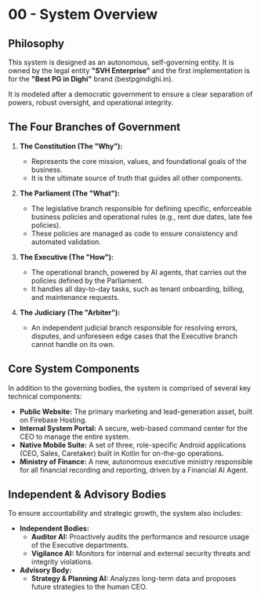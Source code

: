 # 00 - System Overview

## Philosophy

This system is designed as an autonomous, self-governing entity. It is owned by the legal entity **"SVH Enterprise"** and the first implementation is for the **"Best PG in Dighi"** brand (bestpgindighi.in).

It is modeled after a democratic government to ensure a clear separation of powers, robust oversight, and operational integrity.

## The Four Branches of Government

1.  **The Constitution (The "Why"):**
    *   Represents the core mission, values, and foundational goals of the business.
    *   It is the ultimate source of truth that guides all other components.

2.  **The Parliament (The "What"):**
    *   The legislative branch responsible for defining specific, enforceable business policies and operational rules (e.g., rent due dates, late fee policies).
    *   These policies are managed as code to ensure consistency and automated validation.

3.  **The Executive (The "How"):**
    *   The operational branch, powered by AI agents, that carries out the policies defined by the Parliament.
    *   It handles all day-to-day tasks, such as tenant onboarding, billing, and maintenance requests.

4.  **The Judiciary (The "Arbiter"):**
    *   An independent judicial branch responsible for resolving errors, disputes, and unforeseen edge cases that the Executive branch cannot handle on its own.

## Core System Components

In addition to the governing bodies, the system is comprised of several key technical components:

- **Public Website:** The primary marketing and lead-generation asset, built on Firebase Hosting.
- **Internal System Portal:** A secure, web-based command center for the CEO to manage the entire system.
- **Native Mobile Suite:** A set of three, role-specific Android applications (CEO, Sales, Caretaker) built in Kotlin for on-the-go operations.
- **Ministry of Finance:** A new, autonomous executive ministry responsible for all financial recording and reporting, driven by a Financial AI Agent.

## Independent & Advisory Bodies

To ensure accountability and strategic growth, the system also includes:

*   **Independent Bodies:**
    *   **Auditor AI:** Proactively audits the performance and resource usage of the Executive departments.
    *   **Vigilance AI:** Monitors for internal and external security threats and integrity violations.
*   **Advisory Body:**
    *   **Strategy & Planning AI:** Analyzes long-term data and proposes future strategies to the human CEO.
